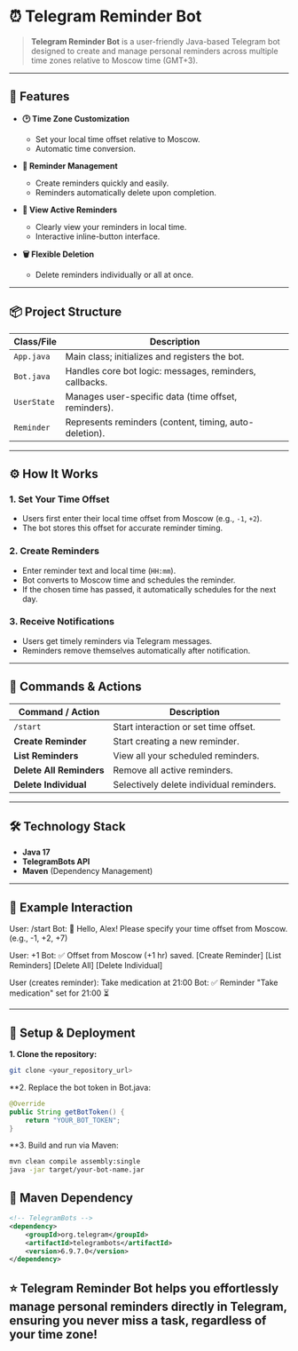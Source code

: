 # ⏰ Telegram Reminder Bot

> **Telegram Reminder Bot** is a user-friendly Java-based Telegram bot designed to create and manage personal reminders across multiple time zones relative to Moscow time (GMT+3).

---

## 🚀 Features

- **🕑 Time Zone Customization**
  - Set your local time offset relative to Moscow.
  - Automatic time conversion.

- **🔔 Reminder Management**
  - Create reminders quickly and easily.
  - Reminders automatically delete upon completion.

- **📃 View Active Reminders**
  - Clearly view your reminders in local time.
  - Interactive inline-button interface.

- **🗑️ Flexible Deletion**
  - Delete reminders individually or all at once.

---

## 📦 Project Structure

| Class/File          | Description                                           |
|---------------------|-------------------------------------------------------|
| `App.java`          | Main class; initializes and registers the bot.        |
| `Bot.java`          | Handles core bot logic: messages, reminders, callbacks. |
| `UserState`         | Manages user-specific data (time offset, reminders).  |
| `Reminder`          | Represents reminders (content, timing, auto-deletion).|

---

## ⚙️ How It Works

### 1. **Set Your Time Offset**

- Users first enter their local time offset from Moscow (e.g., `-1`, `+2`).
- The bot stores this offset for accurate reminder timing.

### 2. **Create Reminders**

- Enter reminder text and local time (`HH:mm`).
- Bot converts to Moscow time and schedules the reminder.
- If the chosen time has passed, it automatically schedules for the next day.

### 3. **Receive Notifications**

- Users get timely reminders via Telegram messages.
- Reminders remove themselves automatically after notification.

---

## 🎯 Commands & Actions

| Command / Action           | Description                                        |
|----------------------------|----------------------------------------------------|
| `/start`                   | Start interaction or set time offset.              |
| **Create Reminder**        | Start creating a new reminder.                     |
| **List Reminders**         | View all your scheduled reminders.                 |
| **Delete All Reminders**   | Remove all active reminders.                       |
| **Delete Individual**      | Selectively delete individual reminders.           |

---

## 🛠 Technology Stack

- **Java 17**
- **TelegramBots API**
- **Maven** (Dependency Management)

---

## 🚩 Example Interaction
User: /start Bot: 👋 Hello, Alex! Please specify your time offset from Moscow. (e.g., -1, +2, +7)

User: +1 Bot: ✅ Offset from Moscow (+1 hr) saved. [Create Reminder] [List Reminders] [Delete All] [Delete Individual]

User (creates reminder): Take medication at 21:00 Bot: ✅ Reminder "Take medication" set for 21:00 ⏳


---

## 📌 Setup & Deployment

**1. Clone the repository:**
```bash
git clone <your_repository_url>
```
**2. Replace the bot token in Bot.java:
```java
@Override
public String getBotToken() {
    return "YOUR_BOT_TOKEN";
}
```
**3. Build and run via Maven:
```bash
mvn clean compile assembly:single
java -jar target/your-bot-name.jar
```

## 📖 Maven Dependency
```xml
<!-- TelegramBots -->
<dependency>
    <groupId>org.telegram</groupId>
    <artifactId>telegrambots</artifactId>
    <version>6.9.7.0</version>
</dependency>
```
## ⭐ Telegram Reminder Bot helps you effortlessly manage personal reminders directly in Telegram, ensuring you never miss a task, regardless of your time zone!
